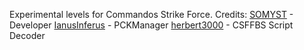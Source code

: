 Experimental levels for Commandos Strike Force.
Credits:
[SOMYST](https://github.com/SOMYST13) - Developer
[IanusInferus](https://github.com/IanusInferus) - PCKManager
[herbert3000](https://github.com/herbert3000) - CSFFBS Script Decoder
